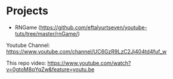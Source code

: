 # Projects
 - RNGame (https://github.com/eftalyurtseven/youtube-tuts/tree/master/rnGame/)


Youtube Channel: 
https://www.youtube.com/channel/UC6GzR9LzC2Jj404td4fuf_w

This repo video: 
https://www.youtube.com/watch?v=0gtoM8qYqZw&feature=youtu.be